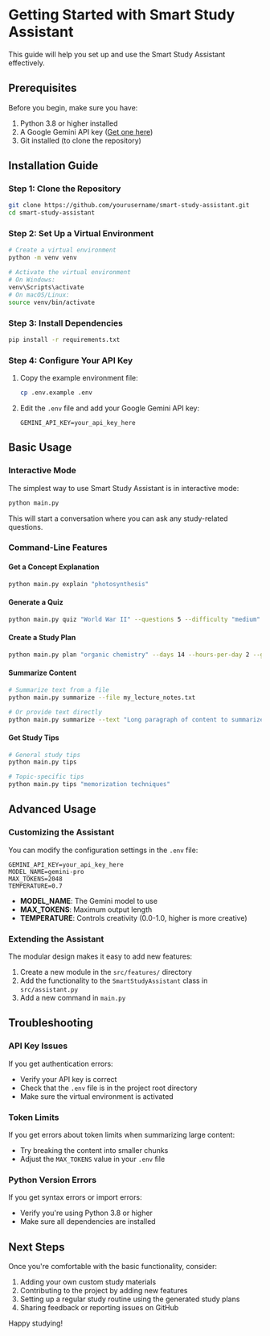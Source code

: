 # Getting Started with Smart Study Assistant

This guide will help you set up and use the Smart Study Assistant effectively.

## Prerequisites

Before you begin, make sure you have:

1. Python 3.8 or higher installed
2. A Google Gemini API key ([Get one here](https://aistudio.google.com/app/apikey))
3. Git installed (to clone the repository)

## Installation Guide

### Step 1: Clone the Repository

```bash
git clone https://github.com/yourusername/smart-study-assistant.git
cd smart-study-assistant
```

### Step 2: Set Up a Virtual Environment

```bash
# Create a virtual environment
python -m venv venv

# Activate the virtual environment
# On Windows:
venv\Scripts\activate
# On macOS/Linux:
source venv/bin/activate
```

### Step 3: Install Dependencies

```bash
pip install -r requirements.txt
```

### Step 4: Configure Your API Key

1. Copy the example environment file:
   ```bash
   cp .env.example .env
   ```

2. Edit the `.env` file and add your Google Gemini API key:
   ```
   GEMINI_API_KEY=your_api_key_here
   ```

## Basic Usage

### Interactive Mode

The simplest way to use Smart Study Assistant is in interactive mode:

```bash
python main.py
```

This will start a conversation where you can ask any study-related questions.

### Command-Line Features

#### Get a Concept Explanation

```bash
python main.py explain "photosynthesis"
```

#### Generate a Quiz

```bash
python main.py quiz "World War II" --questions 5 --difficulty "medium"
```

#### Create a Study Plan

```bash
python main.py plan "organic chemistry" --days 14 --hours-per-day 2 --goal "exam preparation"
```

#### Summarize Content

```bash
# Summarize text from a file
python main.py summarize --file my_lecture_notes.txt

# Or provide text directly
python main.py summarize --text "Long paragraph of content to summarize..."
```

#### Get Study Tips

```bash
# General study tips
python main.py tips

# Topic-specific tips
python main.py tips "memorization techniques"
```

## Advanced Usage

### Customizing the Assistant

You can modify the configuration settings in the `.env` file:

```
GEMINI_API_KEY=your_api_key_here
MODEL_NAME=gemini-pro
MAX_TOKENS=2048
TEMPERATURE=0.7
```

- **MODEL_NAME**: The Gemini model to use
- **MAX_TOKENS**: Maximum output length
- **TEMPERATURE**: Controls creativity (0.0-1.0, higher is more creative)

### Extending the Assistant

The modular design makes it easy to add new features:

1. Create a new module in the `src/features/` directory
2. Add the functionality to the `SmartStudyAssistant` class in `src/assistant.py`
3. Add a new command in `main.py`

## Troubleshooting

### API Key Issues

If you get authentication errors:
- Verify your API key is correct
- Check that the `.env` file is in the project root directory
- Make sure the virtual environment is activated

### Token Limits

If you get errors about token limits when summarizing large content:
- Try breaking the content into smaller chunks
- Adjust the `MAX_TOKENS` value in your `.env` file

### Python Version Errors

If you get syntax errors or import errors:
- Verify you're using Python 3.8 or higher
- Make sure all dependencies are installed

## Next Steps

Once you're comfortable with the basic functionality, consider:

1. Adding your own custom study materials
2. Contributing to the project by adding new features
3. Setting up a regular study routine using the generated study plans
4. Sharing feedback or reporting issues on GitHub

Happy studying!